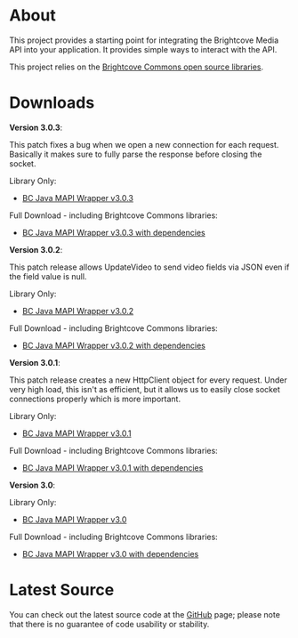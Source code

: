 About
=====

This project provides a starting point for integrating the Brightcove Media API into your application. It provides simple ways to interact with the API.

This project relies on the [Brightcove Commons open source libraries](https://github.com/BrightcoveOS/Java-Commons).

Downloads
=========

**Version 3.0.3**:

This patch fixes a bug when we open a new connection for each request.  Basically it makes sure to fully parse the response before closing the socket.

Library Only:

- [BC Java MAPI Wrapper v3.0.3](https://github.com/downloads/BrightcoveOS/Java-MAPI-Wrapper/bc-java-mapi-wrapper-3.0.3.jar)

Full Download - including Brightcove Commons libraries:

- [BC Java MAPI Wrapper v3.0.3 with dependencies](https://github.com/downloads/BrightcoveOS/Java-MAPI-Wrapper/bc-java-mapi-wrapper-3.0.3-with-dep.zip)

**Version 3.0.2**:

This patch release allows UpdateVideo to send video fields via JSON even if the field value is null.

Library Only:

- [BC Java MAPI Wrapper v3.0.2](https://github.com/downloads/BrightcoveOS/Java-MAPI-Wrapper/bc-java-mapi-wrapper-3.0.2.jar)

Full Download - including Brightcove Commons libraries:

- [BC Java MAPI Wrapper v3.0.2 with dependencies](https://github.com/downloads/BrightcoveOS/Java-MAPI-Wrapper/bc-java-mapi-wrapper-3.0.2-with-dep.zip)

**Version 3.0.1**:

This patch release creates a new HttpClient object for every request.  Under very high load, this isn't as efficient, but it allows us to easily close socket connections properly which is more important.

Library Only:

- [BC Java MAPI Wrapper v3.0.1](https://github.com/downloads/BrightcoveOS/Java-MAPI-Wrapper/bc-java-mapi-wrapper-3.0.1.jar)

Full Download - including Brightcove Commons libraries:

- [BC Java MAPI Wrapper v3.0.1 with dependencies](https://github.com/downloads/BrightcoveOS/Java-MAPI-Wrapper/bc-java-mapi-wrapper-3.0.1-with-dep.zip)

**Version 3.0**:

Library Only:

- [BC Java MAPI Wrapper v3.0](https://github.com/downloads/BrightcoveOS/Java-MAPI-Wrapper/bc-java-mapi-wrapper-3.0.jar)

Full Download - including Brightcove Commons libraries:

- [BC Java MAPI Wrapper v3.0 with dependencies](https://github.com/downloads/BrightcoveOS/Java-MAPI-Wrapper/bc-java-mapi-wrapper-3.0-with-dep.zip)

Latest Source
=============

You can check out the latest source code at the
[GitHub](http://github.com/brightcoveos/Java-MAPI-Wrapper) page; please
note that there is no guarantee of code usability or stability.